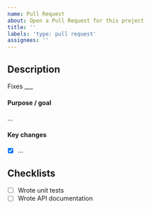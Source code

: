 ```yaml
---
name: Pull Request
about: Open a Pull Request for this project
title: ''
labels: 'type: pull request'
assignees: ''
---
```


## Description

<!-- Link an issue to this PR. If none, this line can be removed -->
Fixes ___


#### Purpose / goal

<!-- What is the reason of this PR? -->

...

#### Key changes

<!-- List the specific changes to guide reviewers on what to look for. -->

- [x] ...

## Checklists
<!-- Make sure the following steps, where applicable, have been completed. You may add more items to the checklist as needed. -->
- [ ] Wrote unit tests
- [ ] Wrote API documentation
